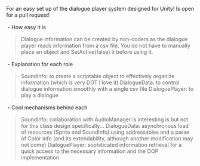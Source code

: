 For an easy set up of the dialogue player system designed for Unity! Is open for a pull request!

・How easy it is

>Dialogue information can be created by non-coders as the dialogue player reads information from a csv file.
>You do not have to manually place an object and SetActive(false) it before using it.

・Explanation for each role

>SoundInfo: to create a scriptable object to effectively organize information (which is very DOT I love it)
>DialogueData: to control dialogue information smoothly with a single csv file
>DialoguePlayer: to play a dialogue

・Cool mechanisms behind each

>SoundInfo: collaboration with AudioManager is interesting is but not for this class design specifically...
>DialogueData: asynchronous load of resources (Sprite and SoundInfo) using addressables and a parse of Color info (and its extendability, although another modification may not come)
>DialoguePlayer: sophiticated information retrieval for a quick access to the necessary information and the OOP implementation
